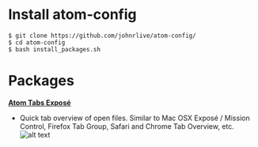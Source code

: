 # Install atom-config

```
$ git clone https://github.com/johnrlive/atom-config/
$ cd atom-config
$ bash install_packages.sh
```

# Packages

__[Atom Tabs Exposé](https://atom.io/packages/expose/)__
- Quick tab overview of open files. Similar to Mac OSX Exposé / Mission Control, Firefox Tab Group, Safari and Chrome Tab Overview, etc.
![alt text](https://i.github-camo.com/ebe00b0f6d52cf01dba5fd0a0ec3ae861222c4a3/68747470733a2f2f7261772e67697468756275736572636f6e74656e742e636f6d2f6d726f64616c67616172642f61746f6d2d6578706f73652f6d61737465722f73637265656e73686f74732f707265766965772e706e67 "expose")
